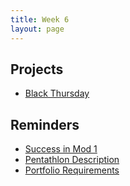 ```yaml
---
title: Week 6
layout: page
---
```


## Projects

* [Black Thursday](../projects/black_thursday)


## Reminders

* [Success in Mod 1](../success)
* [Pentathlon Description](../pentathlon)
* [Portfolio Requirements](../portfolios)
